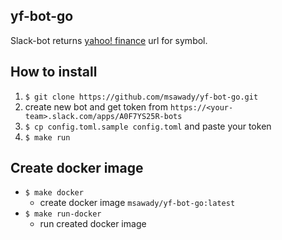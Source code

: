 ## yf-bot-go

Slack-bot returns [yahoo! finance](https://finance.yahoo.com/) url for symbol.

## How to install

1. `$ git clone https://github.com/msawady/yf-bot-go.git`
2. create new bot and get token from `https://<your-team>.slack.com/apps/A0F7YS25R-bots`
3. `$ cp config.toml.sample config.toml` and paste your token
4. `$ make run`

## Create docker image

* `$ make docker`
  * create docker image `msawady/yf-bot-go:latest` 
* `$ make run-docker` 
  * run created docker image

